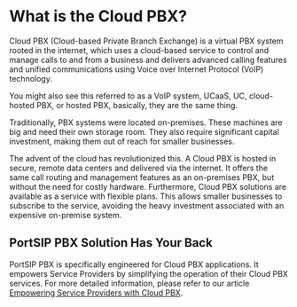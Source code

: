 # What is the Cloud PBX?

Cloud PBX (Cloud-based Private Branch Exchange) is a virtual PBX system rooted in the internet, which uses a cloud-based service to control and manage calls to and from a business and delivers advanced calling features and unified communications using Voice over Internet Protocol (VoIP) technology.

You might also see this referred to as a VoIP system, UCaaS, UC, cloud-hosted PBX, or hosted PBX, basically, they are the same thing.

Traditionally, PBX systems were located on-premises. These machines are big and need their own storage room. They also require significant capital investment, making them out of reach for smaller businesses.

The advent of the cloud has revolutionized this. A Cloud PBX is hosted in secure, remote data centers and delivered via the internet. It offers the same call routing and management features as an on-premises PBX, but without the need for costly hardware. Furthermore, Cloud PBX solutions are available as a service with flexible plans. This allows smaller businesses to subscribe to the service, avoiding the heavy investment associated with an expensive on-premise system.

## PortSIP PBX Solution Has Your Back

PortSIP PBX is specifically engineered for Cloud PBX applications. It empowers Service Providers by simplifying the operation of their Cloud PBX services. For more detailed information, please refer to our article [Empowering Service Providers with Cloud PBX](https://www.portsip.com/2024/04/17/cloud-pbx-phone-system-for-service-provider/).



